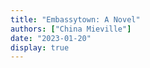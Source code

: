 ```yaml
---
title: "Embassytown: A Novel"
authors: ["China Mieville"]
date: "2023-01-20"
display: true
---
```


<!-- Your comments or review here -->

